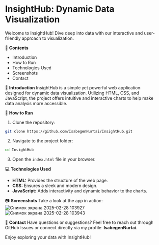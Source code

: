 # InsightHub: Dynamic Data Visualization

Welcome to InsightHub! Dive deep into data with our interactive and user-friendly approach to visualization.

📂 **Contents**
- Introduction
- How to Run
- Technologies Used
- Screenshots
- Contact

📝 **Introduction**
InsightHub is a simple yet powerful web application designed for dynamic data visualization. Utilizing HTML, CSS, and JavaScript, the project offers intuitive and interactive charts to help make data analysis more accessible.

🚀 **How to Run**
1. Clone the repository:
```bash
git clone https://github.com/IsabegenNurtai/InsightHub.git
```
2. Navigate to the project folder:
```bash
cd InsightHub
```
3. Open the `index.html` file in your browser.

💻 **Technologies Used**
- **HTML:** Provides the structure of the web page.
- **CSS:** Ensures a sleek and modern design.
- **JavaScript:** Adds interactivity and dynamic behavior to the charts.

📷 **Screenshots**
Take a look at the app in action:
![Снимок экрана 2025-02-28 103927](https://github.com/user-attachments/assets/8a8cc7d6-c038-47d7-98e6-145708824808)
![Снимок экрана 2025-02-28 103943](https://github.com/user-attachments/assets/1fb66288-f90f-468f-9273-933295e43882)

📧 **Contact**
Have questions or suggestions? Feel free to reach out through GitHub Issues or connect directly via my profile: **IsabegenNurtai**.

Enjoy exploring your data with InsightHub!

